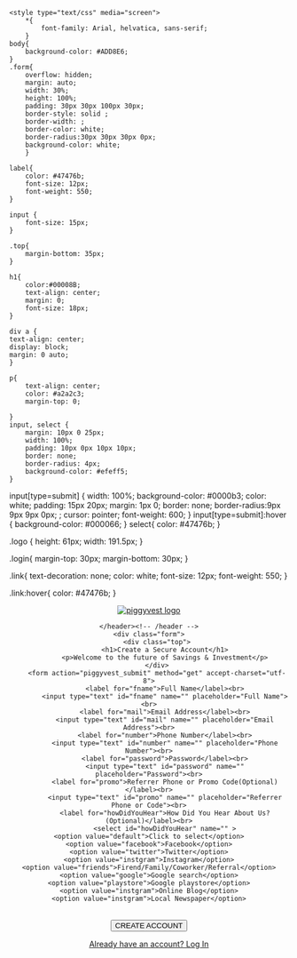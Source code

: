 
<!DOCTYPE html>
<html>
<head>
	<meta charset="utf-8">
	<meta http-equiv="X-UA-Compatible" content="IE=edge">
	<title>Dashboard - Piggyvest</title>
	<link rel="stylesheet" href="">

	<style type="text/css" media="screen">
		*{
			font-family: Arial, helvatica, sans-serif;
		}
	body{
		background-color: #ADD8E6;
	}
	.form{
		overflow: hidden;
		margin: auto;
		width: 30%;
		height: 100%;
		padding: 30px 30px 100px 30px;
		border-style: solid ;
		border-width: ;
		border-color: white; 
		border-radius:30px 30px 30px 0px;
		background-color: white;
		}

	label{
		color: #47476b;
		font-size: 12px;
		font-weight: 550;
	}

	input {
		font-size: 15px;
	}

	.top{
		margin-bottom: 35px;
	}

	h1{
		color:#00008B;
		text-align: center;
		margin: 0;
		font-size: 18px;
	}
	
	div a {
    text-align: center;
    display: block;
    margin: 0 auto;
	}
	
	p{
		text-align: center;	
		color: #a2a2c3;
		margin-top: 0;

	}
	input, select {
		margin: 10px 0 25px;
		width: 100%;
		padding: 10px 0px 10px 10px;
		border: none;
		border-radius: 4px;
		background-color: #efeff5;
	}
input[type=submit] {
  width: 100%;
  background-color: #0000b3;
  color: white;
  padding: 15px 20px;
  margin: 1px 0;
  border: none;
  border-radius:9px 9px 9px 0px; ;
  cursor: pointer;
  font-weight: 600;
	}
input[type=submit]:hover {
    background-color: #000066;
  }
  select{
  	color: #47476b;
  }

.logo {
	height: 61px;
	width: 191.5px;
	}

.login{
	margin-top: 30px;
	margin-bottom: 30px;
}

.link{
	text-decoration: none;
	color: white;
	font-size: 12px;
	font-weight: 550;
}

.link:hover{
	color: #47476b;
}


</style>
</head>
<body>
	<header id="header" class="">
		<!-- logo should be a link too -->
		<div class="box" >
			<a href=""><img class="logo"  src="https://res.cloudinary.com/wok/image/upload/v1585784418/piggy-png_1__psopv5.png" alt="piggyvest logo"></a>
		</div>
		
	</header><!-- /header -->
	<div class="form">
		<div class="top">
			<h1>Create a Secure Account</h1>
			<p>Welcome to the future of Savings & Investment</p>
		</div>
		<form action="piggyvest_submit" method="get" accept-charset="utf-8">
			<label for="fname">Full Name</label><br>
			<input type="text" id="fname" name="" placeholder="Full Name"><br>
			<label for="mail">Email Address</label><br>
			<input type="text" id="mail" name="" placeholder="Email Address"><br>
			<label for="number">Phone Number</label><br>
			<input type="text" id="number" name="" placeholder="Phone Number"><br>
			<label for="password">Password</label><br>
			<input type="text" id="password" name="" placeholder="Password"><br>
			<label for="promo">Referrer Phone or Promo Code(Optional)</label><br>
			<input type="text" id="promo" name="" placeholder="Referrer Phone or Code"><br>
			<label for="howDidYouHear">How Did You Hear About Us? (Optional)</label><br>
			<select id="howDidYouHear" name="" >
    <option value="default">Click to select</option>
    <option value="facebook">Facebook</option>
    <option value="twitter">Twitter</option>
    <option value="instgram">Instagram</option>
    <option value="friends">Firend/Family/Coworker/Referral</option>
    <option value="google">Google search</option>
    <option value="playstore">Google playstore</option>
    <option value="instgram">Online Blog</option>
    <option value="instgram">Local Newspaper</option>
  </select><br>
  <input type="submit" value="CREATE ACCOUNT">
  		</form>
	</div>
	<div class="login">
	<a class="link" href="">Already have an account? Log In</a>	
	</div>
	
	
</body>
</html>

